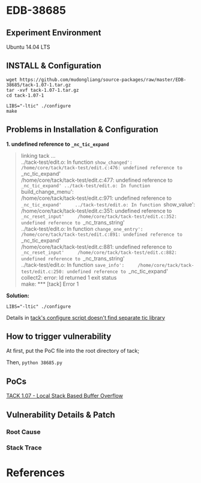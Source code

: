 # EDB-38685

## Experiment Environment

Ubuntu 14.04 LTS

## INSTALL & Configuration

```
wget https://github.com/mudongliang/source-packages/raw/master/EDB-38685/tack-1.07-1.tar.gz
tar -xvf tack-1.07-1.tar.gz
cd tack-1.07-1

LIBS="-ltic" ./configure
make
```

## Problems in Installation & Configuration

**1. undefined reference to `_nc_tic_expand`**

>linking tack ...    
>../tack-test/edit.o: In function `show_changed':    
>/home/core/tack/tack-test/edit.c:476: undefined reference to `_nc_tic_expand'    
>/home/core/tack/tack-test/edit.c:477: undefined reference to `_nc_tic_expand'
>../tack-test/edit.o: In function `build_change_menu':    
>/home/core/tack/tack-test/edit.c:971: undefined reference to `_nc_tic_expand'    
>../tack-test/edit.o: In function `show_value':    
>/home/core/tack/tack-test/edit.c:351: undefined reference to `_nc_reset_input'    
>/home/core/tack/tack-test/edit.c:352: undefined reference to `_nc_trans_string'    
>../tack-test/edit.o: In function `change_one_entry':    
>/home/core/tack/tack-test/edit.c:891: undefined reference to `_nc_tic_expand'    
>/home/core/tack/tack-test/edit.c:881: undefined reference to `_nc_reset_input'    
>/home/core/tack/tack-test/edit.c:882: undefined reference to `_nc_trans_string'    
>../tack-test/edit.o: In function `save_info':    
>/home/core/tack/tack-test/edit.c:250: undefined reference to `_nc_tic_expand'    
>collect2: error: ld returned 1 exit status    
>make: *** [tack] Error 1    

**Solution:**

    LIBS="-ltic" ./configure

Details in [tack's configure script doesn't find separate tic library](https://lists.gnu.org/archive/html/bug-ncurses/2012-02/msg00009.html)

## How to trigger vulnerability

At first, put the PoC file into the root directory of tack;

Then, `python 38685.py`

## PoCs

[TACK 1.07 - Local Stack Based Buffer Overflow](https://www.exploit-db.com/exploits/38685/)


## Vulnerability Details & Patch

### Root Cause

### Stack Trace

# References
